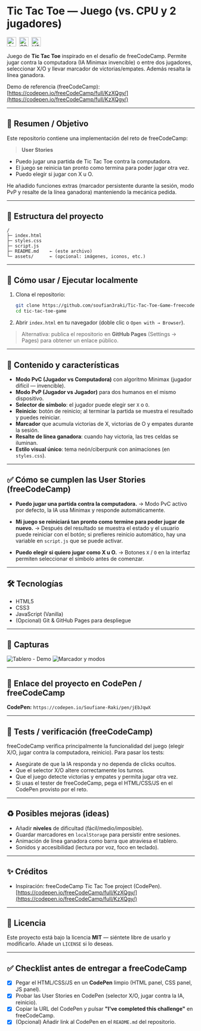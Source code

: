 # Tic Tac Toe — Juego (vs. CPU y 2 jugadores)

<img src="https://img.shields.io/badge/JavaScript-282C34?logo=javascript&logoColor=F7DF1E" alt="JavaScript logo" title="JavaScript" height="25" />
    &nbsp;<img src="https://img.shields.io/badge/CSS-282C34?logo=css&logoColor=1572B6" alt="CSS logo" title="CSS" height="25" />
    &nbsp;<img src="https://img.shields.io/badge/HTML-282C34?logo=html5&logoColor=F54927" alt="HTML logo" title="HTML" height="25" />
    &nbsp;

Juego de **Tic Tac Toe** inspirado en el desafío de freeCodeCamp.
Permite jugar contra la computadora (IA Minimax invencible) o entre dos jugadores, seleccionar X/O y llevar marcador de victorias/empates. Además resalta la línea ganadora.

Demo de referencia (freeCodeCamp): [https://codepen.io/freeCodeCamp/full/KzXQgy/](https://codepen.io/freeCodeCamp/full/KzXQgy/)

---

## 📝 Resumen / Objetivo

Este repositorio contiene una implementación del reto de freeCodeCamp:

> **User Stories**

* Puedo jugar una partida de Tic Tac Toe contra la computadora.
* El juego se reinicia tan pronto como termina para poder jugar otra vez.
* Puedo elegir si jugar con X u O.

He añadido funciones extras (marcador persistente durante la sesión, modo PvP y resalte de la línea ganadora) manteniendo la mecánica pedida.

---

## 📂 Estructura del proyecto

```
/
├─ index.html
├─ styles.css
├─ script.js
├─ README.md    ← (este archivo)
└─ assets/      ← (opcional: imágenes, iconos, etc.)
```

---

## 🚀 Cómo usar / Ejecutar localmente

1. Clona el repositorio:

   ```bash
   git clone https://github.com/soufian3raki/Tic-Tac-Toe-Game-freecodecamp
   cd tic-tac-toe-game
   ```

2. Abrir `index.html` en tu navegador (doble clic o `Open with → Browser`).

> Alternativa: publica el repositorio en **GitHub Pages** (Settings → Pages) para obtener un enlace público.

---

## 🧩 Contenido y características

* **Modo PvC (Jugador vs Computadora)** con algoritmo Minimax (jugador difícil — invencible).
* **Modo PvP (Jugador vs Jugador)** para dos humanos en el mismo dispositivo.
* **Selector de símbolo**: el jugador puede elegir ser `X` o `O`.
* **Reinicio**: botón de reinicio; al terminar la partida se muestra el resultado y puedes reiniciar.
* **Marcador** que acumula victorias de X, victorias de O y empates durante la sesión.
* **Resalte de línea ganadora**: cuando hay victoria, las tres celdas se iluminan.
* **Estilo visual único**: tema neón/ciberpunk con animaciones (en `styles.css`).

---

## ✅ Cómo se cumplen las User Stories (freeCodeCamp)

* **Puedo jugar una partida contra la computadora.**
  -> Modo PvC activo por defecto, la IA usa Minimax y responde automáticamente.

* **Mi juego se reiniciará tan pronto como termine para poder jugar de nuevo.**
  -> Después del resultado se muestra el estado y el usuario puede reiniciar con el botón; si prefieres reinicio automático, hay una variable en `script.js` que se puede activar.

* **Puedo elegir si quiero jugar como X u O.**
  -> Botones `X` / `O` en la interfaz permiten seleccionar el símbolo antes de comenzar.

---

## 🛠 Tecnologías

* HTML5
* CSS3
* JavaScript (Vanilla)
* (Opcional) Git & GitHub Pages para despliegue

---

## 📸 Capturas

![Tablero - Demo](assets/screenshot-board.png)&nbsp;![Marcador y modos](assets/screenshot-mode.png)

---

## 📎 Enlace del proyecto en CodePen / freeCodeCamp

**CodePen:** `https://codepen.io/Soufiane-Raki/pen/jEbJqwX`

---

## 🧪 Tests / verificación (freeCodeCamp)

freeCodeCamp verifica principalmente la funcionalidad del juego (elegir X/O, jugar contra la computadora, reinicio). Para pasar los tests:

* Asegúrate de que la IA responda y no dependa de clicks ocultos.
* Que el selector X/O altere correctamente los turnos.
* Que el juego detecte victorias y empates y permita jugar otra vez.
* Si usas el tester de freeCodeCamp, pega el HTML/CSS/JS en el CodePen provisto por el reto.

---

## ♻️ Posibles mejoras (ideas)

* Añadir **niveles** de dificultad (fácil/medio/imposible).
* Guardar marcadores en `localStorage` para persistir entre sesiones.
* Animación de línea ganadora como barra que atraviesa el tablero.
* Sonidos y accesibilidad (lectura por voz, foco en teclado).

---

## ✨ Créditos

* Inspiración: freeCodeCamp Tic Tac Toe project (CodePen).
  [https://codepen.io/freeCodeCamp/full/KzXQgy/](https://codepen.io/freeCodeCamp/full/KzXQgy/)

---

## 📄 Licencia

Este proyecto está bajo la licencia **MIT** — siéntete libre de usarlo y modificarlo. Añade un `LICENSE` si lo deseas.

---

## ✅ Checklist antes de entregar a freeCodeCamp

* [x] Pegar el HTML/CSS/JS en un **CodePen** limpio (HTML panel, CSS panel, JS panel).
* [x] Probar las User Stories en CodePen (selector X/O, jugar contra la IA, reinicio).
* [x] Copiar la URL del CodePen y pulsar **"I've completed this challenge"** en freeCodeCamp.
* [x] (Opcional) Añadir link al CodePen en el `README.md` del repositorio.
